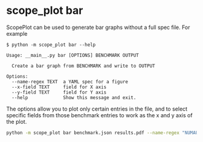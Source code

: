 # scope_plot bar

ScopePlot can be used to generate bar graphs without a full spec file.
For example

```
$ python -m scope_plot bar --help

Usage: __main__.py bar [OPTIONS] BENCHMARK OUTPUT

  Create a bar graph from BENCHMARK and write to OUTPUT

Options:
  --name-regex TEXT  a YAML spec for a figure
  --x-field TEXT     field for X axis
  --y-field TEXT     field for Y axis
  --help             Show this message and exit.
```

The options allow you to plot only certain entries in the file, and to select specific fields from those benchmark entries to work as the x and y axis of the plot.

```bash
python -m scope_plot bar benchmark.json results.pdf --name-regex "NUMAUM_Prefetch_GPUToHost/.*/0/0" --y-field "bytes_per_second" --x-field=bytes
```